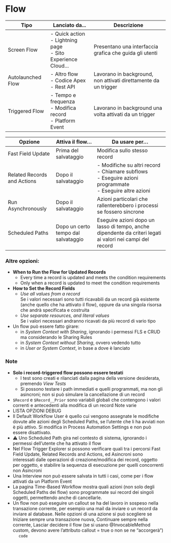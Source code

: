 # Flow

| Tipo              | Lanciato da...                                                       | Descrizione                                                     |
| ----------------- | -------------------------------------------------------------------- | --------------------------------------------------------------- |
| Screen Flow       | - Quick action <br/> - Lightning page <br/> - Sito Experience Cloud… | Presentano una interfaccia grafica che guida gli utenti         |
| Autolaunched Flow | - Altro flow <br/> - Codice Apex <br/> - Rest API                    | Lavorano in background, non attivati direttamente da un trigger |
| Triggered Flow    | - Tempo e frequenza <br/> - Modifica record <br/> - Platform Event   | Lavorano in background una volta attivati da un trigger         |

| Opzione                     | Attiva il flow…                     | Da usare per…                                                                                                           |
| --------------------------- | ----------------------------------- | ----------------------------------------------------------------------------------------------------------------------- |
| Fast Field Update           | Prima del salvataggio               | Modifica sullo stesso record                                                                                            |
| Related Records and Actions | Dopo il salvataggio                 | - Modifiche su altri record <br/> - Chiamare subflows <br/> - Eseguire azioni programmate <br/> - Eseguire altre azioni |
| Run Asynchronously          | Dopo il salvataggio                 | Azioni particolari che rallenterebbero i processi se fossero sincrone                                                   |
| Scheduled Paths             | Dopo un certo tempo dal salvataggio | Eseguire azioni dopo un lasso di tempo, anche dipendente da criteri legati ai valori nei campi del record               |

### Altre opzioni:
- **When to Run the Flow for Updated Records**
  - Every time a record is updated and meets the condition requirements
  - Only when a record is updated to meet the condition requirements
- **How to Set the Record Fields**
  - *Use all values from a record* <br> Se i valori necessari sono tutti ricavabili da un record già esistente (anche quello che ha attivato il flow), oppure da una singola risorsa che andrà specificata e costruita
  - *Use separate resources, and literal values* <br> Se i valori necessari andranno ricavati da più record di vario tipo
- Un flow può essere fatto girare:
  - in *System Context with Sharing*, ignorando i permessi FLS e CRUD ma considerando le Sharing Rules 
  - in *System Context without Sharing*, ovvero vedendo tutto
  - in *User or System Context*, in base a dove è lanciato

### Note
- **Solo i record-triggered flow possono essere testati**
  - I test sono creati e rilanciati dalla pagina della versione desiderata, premendo *View Tests*
  - Si possono testare i path immediati e quelli programmati, ma non gli asincroni; non si può simulare la cancellazione di un record
- `$Record` e `$Record__Prior` sono variabili globali che contengono i valori correnti e antecedenti alla modifica di un record
Note varie
- LISTA OPZIONI DEBUG
- Il Default Workflow User è quello cui vengono assegnate le modifiche dovute alle azioni degli Scheduled Paths, se l’utente che li ha avviati non è più attivo. Si modifica in Process Automation Settings e non può essere disattivato.
- ⚠️ Uno Scheduled Path gira nel contesto di sistema, ignorando i permessi dell’utente che ha attivato il flow
- Nel Flow Trigger Explorer si possono verificare quali tra i percorsi Fast Field Update, Related Records and Actions, ed Asincroni sono interessati dalle operazioni di creazione/modifica dei record, oggetto per oggetto, e stabilire la sequenza di esecuzione per quelli concorrenti non Asincroni
- Una Interview non può essere salvata in tutti i casi, come per i flow attivati da un Platform Event
- La pagina Time-Based Workflow mostra quali azioni (non solo degli Scheduled Paths dei flow) sono programmate sui record dei singoli oggetti, permettendo anche di cancellarle.
- Un flow non può eseguire un callout se ha del lavoro in sospeso nella transazione corrente, per esempio una mail da inviare o un record da inviare al database. Nelle opzioni di una azione si può scegliere se Iniziare sempre una transazione nuova, Continuare sempre nella corrente, Lasciar decidere il flow (se si usano @InvocableMethod custom, devono avere l’attributo callout = true o non se ne “accorgerà”)
 
`code`
